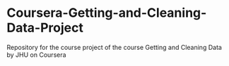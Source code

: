 # Coursera-Getting-and-Cleaning-Data-Project
Repository for the course project of the course Getting and Cleaning Data by JHU on Coursera
